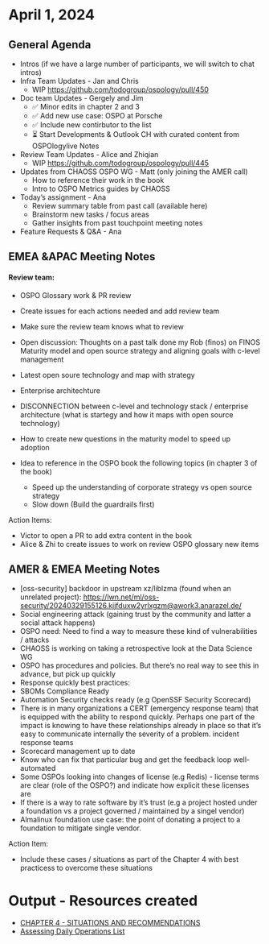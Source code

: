 
# April 1, 2024

## General Agenda
- Intros (if we have a large number of participants, we will switch to chat intros)
- Infra Team Updates - Jan and Chris
   - WIP https://github.com/todogroup/ospology/pull/450 
- Doc team Updates - Gergely and Jim
  - ✅ Minor edits in chapter 2 and 3
  - ✅ Add new use case: OSPO at Porsche
  - ✅ Include new contirbutor to the list
  - ⏳ Start Developments & Outlook CH with curated content from OSPOlogylive Notes
- Review Team Updates - Alice and Zhiqian
  - WIP https://github.com/todogroup/ospology/pull/445
- Updates from CHAOSS OSPO WG - Matt (only joining the AMER call)
  - How to reference their work in the book
  - Intro to OSPO Metrics guides by CHAOSS
- Today’s assignment - Ana 
  - Review summary table from past call (available here)
  - Brainstorm new tasks / focus areas
  - Gather insights from past touchpoint meeting notes
- Feature Requests & Q&A - Ana 


## EMEA &APAC Meeting Notes

#### Review team:

- OSPO Glossary work & PR review
- Create issues for each actions needed and add review team
- Make sure the review team knows what to review 
- Open discussion: Thoughts on a past talk done my Rob (finos) on FINOS Maturity model and open source strategy and aligning goals with c-level management
- Latest open soure technology and map with strategy
- Enterprise architechture
- DISCONNECTION between c-level and technology stack / enterprise architecture (what is startegy and how it maps with open source technology)
- How to create new questions in the maturity model to speed up adoption
- Idea to reference in the OSPO book the following topics (in chapter 3 of the book)

  - Speed up the understanding of corporate strategy vs open source strategy
  - Slow down (Build the guardrails first)

Action Items:

- Victor to open a PR to add extra content in the book
- Alice & Zhi to create issues to work on review OSPO glossary new items

## AMER & EMEA Meeting Notes

- [oss-security] backdoor in upstream xz/liblzma (found when an unrelated project): https://lwn.net/ml/oss-security/20240329155126.kjjfduxw2yrlxgzm@awork3.anarazel.de/  
- Social engineering attack (gaining trust by the community and latter a social attack happens)
- OSPO need: Need to find a way to measure these kind of vulnerabilities / attacks
- CHAOSS is working on taking a retrospective look at the Data Science WG
- OSPO has procedures and policies. But there’s no real way to see this in advance, but pick up quickly
- Response quickly best practices: 
- SBOMs Compliance Ready
- Automation Security checks ready (e.g OpenSSF Security Scorecard)
- There is in many organizations a CERT (emergency response team) that is equipped with the ability to respond quickly. Perhaps one part of the impact is knowing to have these relationships already in place so that it’s easy to communicate internally the severity of a problem.
incident response teams
- Scorecard management up to date
- Know who can fix that particular bug and get the feedback loop well-automated
- Some OSPOs looking into changes of license (e.g Redis) - license terms are clear (role of the OSPO?) and indicate how explicit these licenses are
- If there is a way to rate software by it’s trust (e.g a project hosted under a foundation vs a project governed / maintained  by a singel vendor) 
- Almalinux foundation use case: the point of donating a project to a foundation to mitigate single vendor. 

Action Item: 

- Include these cases / situations as part of the Chapter 4 with best practicess to overcome these situations

# Output - Resources created

- [CHAPTER 4 - SITUATIONS AND RECOMMENDATIONS](https://docs.google.com/document/d/1b18wJA8OnSvJCnPMXlNeifl1BYcGCORS8Ai-tJwJ0_4/edit?usp=sharing)
- [Assessing Daily Operations List](https://docs.google.com/document/d/12wqqdCLgkTIor_onHvhCtLPE-Tsn44k2oWVxnisb6TM/edit?usp=sharing)

